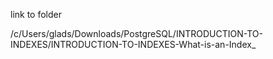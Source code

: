 link to folder

/c/Users/glads/Downloads/PostgreSQL/INTRODUCTION-TO-INDEXES/INTRODUCTION-TO-INDEXES-What-is-an-Index_
